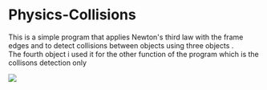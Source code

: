 # Physics-Collisions
This is a simple program that applies Newton's third law with the frame edges and to detect collisions between objects using three objects . <br>The fourth object i used it for the other function of the program which is the collisons detection only

![](Screen%20Shots/1.PNG)
